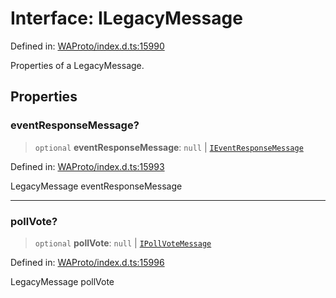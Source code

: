 # Interface: ILegacyMessage

Defined in: [WAProto/index.d.ts:15990](https://github.com/Fokusdotid/Baileys/blob/3533fb5d5a1e97f0cc8384505a121b389a346518/WAProto/index.d.ts#L15990)

Properties of a LegacyMessage.

## Properties

### eventResponseMessage?

> `optional` **eventResponseMessage**: `null` \| [`IEventResponseMessage`](../namespaces/Message/interfaces/IEventResponseMessage.md)

Defined in: [WAProto/index.d.ts:15993](https://github.com/Fokusdotid/Baileys/blob/3533fb5d5a1e97f0cc8384505a121b389a346518/WAProto/index.d.ts#L15993)

LegacyMessage eventResponseMessage

***

### pollVote?

> `optional` **pollVote**: `null` \| [`IPollVoteMessage`](../namespaces/Message/interfaces/IPollVoteMessage.md)

Defined in: [WAProto/index.d.ts:15996](https://github.com/Fokusdotid/Baileys/blob/3533fb5d5a1e97f0cc8384505a121b389a346518/WAProto/index.d.ts#L15996)

LegacyMessage pollVote
